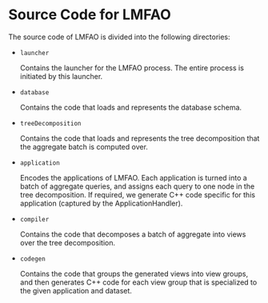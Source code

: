 # Source Code for LMFAO

The source code of LMFAO is divided into the following directories:

* `launcher`
  
  Contains the launcher for the LMFAO process. The entire process is initiated
  by this launcher.
  
* `database`
  
  Contains the code that loads and represents the database schema. 

* `treeDecomposition`

  Contains the code that loads and represents the tree decomposition that the
  aggregate batch is computed over.


* `application` 
  
  Encodes the applications of LMFAO. Each application is turned into a batch of
  aggregate queries, and assigns each query to one node in the tree
  decomposition. If required, we generate C++ code specific for this application
  (captured by the ApplicationHandler).


* `compiler`

	Contains the code that decomposes a batch of aggregate into views over the
    tree decomposition.

* `codegen`

	Contains the code that groups the generated views into view groups, and then
    generates C++ code for each view group that is specialized to the given
    application and dataset.
	
